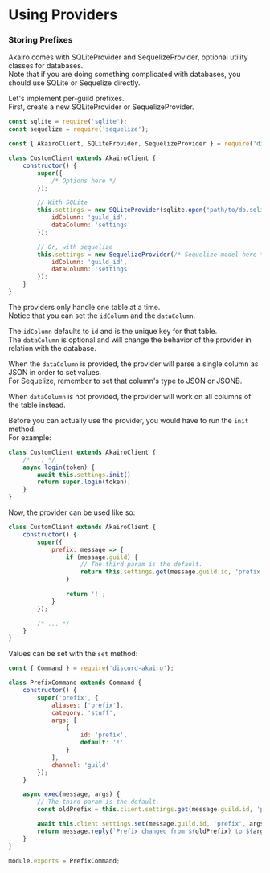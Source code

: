 # Using Providers

### Storing Prefixes

Akairo comes with SQLiteProvider and SequelizeProvider, optional utility classes for databases.  
Note that if you are doing something complicated with databases, you should use SQLite or Sequelize directly.  

Let's implement per-guild prefixes.  
First, create a new SQLiteProvider or SequelizeProvider.  

```js
const sqlite = require('sqlite');
const sequelize = require('sequelize');

const { AkairoClient, SQLiteProvider, SequelizeProvider } = require('discord-akairo');

class CustomClient extends AkairoClient {
    constructor() {
        super({
            /* Options here */
        });

        // With SQLite
        this.settings = new SQLiteProvider(sqlite.open('path/to/db.sqlite'), 'table_name', {
            idColumn: 'guild_id',
            dataColumn: 'settings'
        });

        // Or, with sequelize
        this.settings = new SequelizeProvider(/* Sequelize model here */, {
            idColumn: 'guild_id',
            dataColumn: 'settings'
        });
    }
}
```

The providers only handle one table at a time.  
Notice that you can set the `idColumn` and the `dataColumn`.  

The `idColumn` defaults to `id` and is the unique key for that table.  
The `dataColumn` is optional and will change the behavior of the provider in relation with the database.  

When the `dataColumn` is provided, the provider will parse a single column as JSON in order to set values.  
For Sequelize, remember to set that column's type to JSON or JSONB.  

When `dataColumn` is not provided, the provider will work on all columns of the table instead.  

Before you can actually use the provider, you would have to run the `init` method.  
For example:  

```js
class CustomClient extends AkairoClient {
    /* ... */
    async login(token) {
        await this.settings.init()
        return super.login(token);
    }
}
```

Now, the provider can be used like so:  

```js
class CustomClient extends AkairoClient {
    constructor() {
        super({
            prefix: message => {
                if (message.guild) {
                    // The third param is the default.
                    return this.settings.get(message.guild.id, 'prefix', '!');
                }

                return '!';
            }
        });

        /* ... */
    }
}
```

Values can be set with the `set` method:  

```js
const { Command } = require('discord-akairo');

class PrefixCommand extends Command {
    constructor() {
        super('prefix', {
            aliases: ['prefix'],
            category: 'stuff',
            args: [
                {
                    id: 'prefix',
                    default: '!'
                }
            ],
            channel: 'guild'
        });
    }

    async exec(message, args) {
        // The third param is the default.
        const oldPrefix = this.client.settings.get(message.guild.id, 'prefix', '!');

        await this.client.settings.set(message.guild.id, 'prefix', args.prefix);
        return message.reply(`Prefix changed from ${oldPrefix} to ${args.prefix}`);
    }
}

module.exports = PrefixCommand;
```
